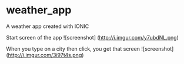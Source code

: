 # weather_app
A weather app created with IONIC

Start screen of the app
![screenshot]
(http://i.imgur.com/y7ubdNL.png)

When you type on a city then click, you get that screen
![screenshot]
(http://i.imgur.com/3i97t4s.png)